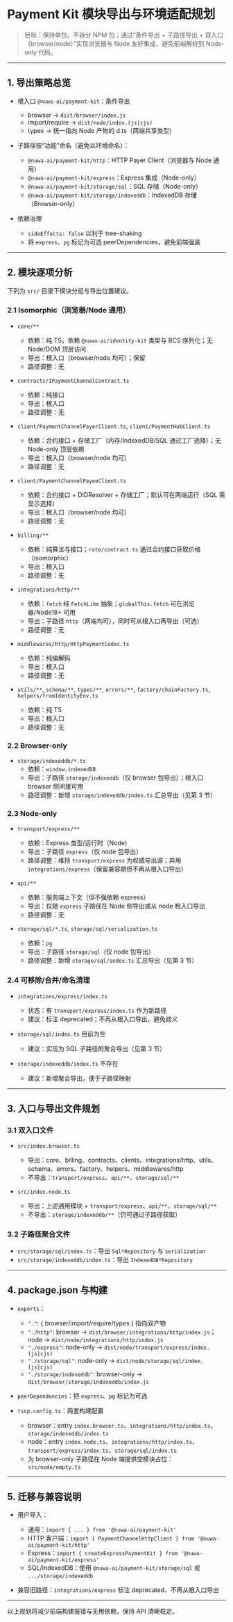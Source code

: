 # Payment Kit 模块导出与环境适配规划

> 目标：保持单包，不拆分 NPM 包；通过“条件导出 + 子路径导出 + 双入口（browser/node）”实现浏览器与 Node 友好集成，避免前端解析到 Node-only 代码。

---

## 1. 导出策略总览

- 根入口 `@nuwa-ai/payment-kit`：条件导出

  - browser → `dist/browser/index.js`
  - import/require → `dist/node/index.(js|cjs)`
  - types → 统一指向 Node 产物的 d.ts（两端共享类型）

- 子路径按“功能”命名（避免以环境命名）：

  - `@nuwa-ai/payment-kit/http`：HTTP Payer Client（浏览器与 Node 通用）
  - `@nuwa-ai/payment-kit/express`：Express 集成（Node-only）
  - `@nuwa-ai/payment-kit/storage/sql`：SQL 存储（Node-only）
  - `@nuwa-ai/payment-kit/storage/indexeddb`：IndexedDB 存储（Browser-only）

- 依赖治理
  - `sideEffects: false` 以利于 tree-shaking
  - 将 `express`、`pg` 标记为可选 peerDependencies，避免前端强装

---

## 2. 模块逐项分析

下列为 `src/` 目录下模块分组与导出位置建议。

### 2.1 Isomorphic（浏览器/Node 通用）

- `core/**`

  - 依赖：纯 TS，依赖 `@nuwa-ai/identity-kit` 类型与 BCS 序列化；无 Node/DOM 顶层访问
  - 导出：根入口（browser/node 均可）；保留
  - 路径调整：无

- `contracts/IPaymentChannelContract.ts`

  - 依赖：纯接口
  - 导出：根入口
  - 路径调整：无

- `client/PaymentChannelPayerClient.ts`, `client/PaymentHubClient.ts`

  - 依赖：合约接口 + 存储工厂（内存/IndexedDB/SQL 通过工厂选择）；无 Node-only 顶层依赖
  - 导出：根入口（browser/node 均可）
  - 路径调整：无

- `client/PaymentChannelPayeeClient.ts`

  - 依赖：合约接口 + DIDResolver + 存储工厂；默认可在两端运行（SQL 需显示选择）
  - 导出：根入口（browser/node 均可）
  - 路径调整：无

- `billing/**`

  - 依赖：纯算法与接口；`rate/contract.ts` 通过合约接口获取价格（isomorphic）
  - 导出：根入口
  - 路径调整：无

- `integrations/http/**`

  - 依赖：`fetch` 经 `FetchLike` 抽象；`globalThis.fetch` 可在浏览器/Node18+ 可用
  - 导出：子路径 `http`（两端均可），同时可从根入口再导出（可选）
  - 路径调整：无

- `middlewares/http/HttpPaymentCodec.ts`

  - 依赖：纯编解码
  - 导出：根入口
  - 路径调整：无

- `utils/**`, `schema/**`, `types/**`, `errors/**`, `factory/chainFactory.ts`, `helpers/fromIdentityEnv.ts`
  - 依赖：纯 TS
  - 导出：根入口
  - 路径调整：无

### 2.2 Browser-only

- `storage/indexeddb/*.ts`
  - 依赖：`window.indexedDB`
  - 导出：子路径 `storage/indexeddb`（仅 browser 包导出）；根入口 browser 侧间接可用
  - 路径调整：新增 `storage/indexeddb/index.ts` 汇总导出（见第 3 节）

### 2.3 Node-only

- `transport/express/**`

  - 依赖：Express 类型/运行时（Node）
  - 导出：子路径 `express`（仅 node 包导出）
  - 路径调整：维持 `transport/express` 为权威导出源；弃用 `integrations/express`（保留兼容期但不再从根入口导出）

- `api/**`

  - 依赖：服务端上下文（但不强依赖 express）
  - 导出：仅随 `express` 子路径在 Node 侧导出或从 node 根入口导出
  - 路径调整：无

- `storage/sql/*.ts`, `storage/sql/serialization.ts`
  - 依赖：`pg`
  - 导出：子路径 `storage/sql`（仅 node 包导出）
  - 路径调整：新增 `storage/sql/index.ts` 汇总导出（见第 3 节）

### 2.4 可移除/合并/命名清理

- `integrations/express/index.ts`

  - 状态：有 `transport/express/index.ts` 作为新路径
  - 建议：标注 deprecated；不再从根入口导出，避免歧义

- `storage/sql/index.ts` 目前为空

  - 建议：实现为 SQL 子路径的聚合导出（见第 3 节）

- `storage/indexeddb/index.ts` 不存在
  - 建议：新增聚合导出，便于子路径映射

---

## 3. 入口与导出文件规划

### 3.1 双入口文件

- `src/index.browser.ts`

  - 导出：core、billing、contracts、clients、integrations/http、utils、schema、errors、factory、helpers、middlewares/http
  - 不导出：`transport/express`、`api/**`、`storage/sql/**`

- `src/index.node.ts`
  - 导出：上述通用模块 + `transport/express`、`api/**`、`storage/sql/**`
  - 不导出：`storage/indexeddb/**`（仍可通过子路径获取）

### 3.2 子路径聚合文件

- `src/storage/sql/index.ts`：导出 `Sql*Repository` 与 `serialization`
- `src/storage/indexeddb/index.ts`：导出 `IndexedDB*Repository`

---

## 4. package.json 与构建

- `exports`：

  - `"."`: { browser/import/require/types } 指向双产物
  - `"./http"`: browser → `dist/browser/integrations/http/index.js`；node → `dist/node/integrations/http/index.js`
  - `"./express"`: node-only → `dist/node/transport/express/index.(js|cjs)`
  - `"./storage/sql"`: node-only → `dist/node/storage/sql/index.(js|cjs)`
  - `"./storage/indexeddb"`: browser-only → `dist/browser/storage/indexeddb/index.js`

- `peerDependencies`：把 `express`、`pg` 标记为可选

- `tsup.config.ts`：两套构建配置
  - browser：entry `index.browser.ts`、`integrations/http/index.ts`、`storage/indexeddb/index.ts`
  - node：entry `index.node.ts`、`integrations/http/index.ts`、`transport/express/index.ts`、`storage/sql/index.ts`
  - 为 browser-only 子路径在 Node 端提供空模块占位：`src/node/empty.ts`

---

## 5. 迁移与兼容说明

- 用户导入：

  - 通用：`import { ... } from '@nuwa-ai/payment-kit'`
  - HTTP 客户端：`import { PaymentChannelHttpClient } from '@nuwa-ai/payment-kit/http'`
  - Express：`import { createExpressPaymentKit } from '@nuwa-ai/payment-kit/express'`
  - SQL/IndexedDB：使用 `@nuwa-ai/payment-kit/storage/sql` 或 `.../storage/indexeddb`

- 兼容旧路径：`integrations/express` 标注 deprecated，不再从根入口导出

---

以上规划将减少前端构建报错与无用依赖，保持 API 清晰稳定。
